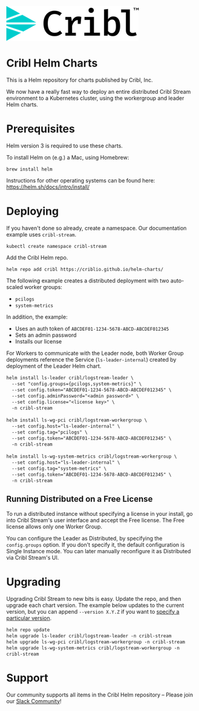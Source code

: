 ![Cribl Logo](images/Cribl_Logo_Color_TM.png)
# Cribl Helm Charts

This is a Helm repository for charts published by Cribl, Inc.
 
We now have a really fast way to deploy an entire distributed Cribl Stream environment to a Kubernetes cluster, using the workergroup and leader Helm charts. 

# Prerequisites

Helm version 3 is required to use these charts.

To install Helm on (e.g.) a Mac, using Homebrew:

```
brew install helm
```

Instructions for other operating systems can be found here: https://helm.sh/docs/intro/install/

# Deploying

If you haven't done so already, create a namespace. Our documentation example uses `cribl-stream`.

```
kubectl create namespace cribl-stream
```

Add the Cribl Helm repo.

```
helm repo add cribl https://criblio.github.io/helm-charts/
```

The following example creates a distributed deployment with two auto-scaled worker groups:
- `pcilogs` 
- `system-metrics`

In addition, the example:

- Uses an auth token of `ABCDEF01-1234-5678-ABCD-ABCDEF012345`
- Sets an admin password
- Installs our license

For Workers to communicate with the Leader node, both Worker Group deployments reference the Service (`ls-leader-internal`) created by deployment of the Leader Helm chart.

```shell
helm install ls-leader cribl/logstream-leader \
  --set "config.groups={pcilogs,system-metrics}" \
  --set config.token="ABCDEF01-1234-5678-ABCD-ABCDEF012345" \
  --set config.adminPassword="<admin password>" \
  --set config.license="<license key>" \
  -n cribl-stream

helm install ls-wg-pci cribl/logstream-workergroup \
  --set config.host="ls-leader-internal" \
  --set config.tag="pcilogs" \
  --set config.token="ABCDEF01-1234-5678-ABCD-ABCDEF012345" \
  -n cribl-stream

helm install ls-wg-system-metrics cribl/logstream-workergroup \
  --set config.host="ls-leader-internal" \
  --set config.tag="system-metrics" \
  --set config.token="ABCDEF01-1234-5678-ABCD-ABCDEF012345" \
  -n cribl-stream
```

## Running Distributed on a Free License

To run a distributed instance without specifying a license in your install, go into Cribl Stream's user interface and accept the Free license. The Free license allows only one Worker Group. 

You can configure the Leader as Distributed, by specifying the `config.groups` option. If you don't specify it, the default configuration is Single Instance mode. You can later manually reconfigure it as Distributed via Cribl Stream's UI.

# Upgrading

Upgrading Cribl Stream to new bits is easy. Update the repo, and then upgrade each chart version. The example below updates to the current version, but you can append `--version X.Y.Z` if you want to [specify a particular version](https://helm.sh/docs/helm/helm_upgrade/).

```
helm repo update
helm upgrade ls-leader cribl/logstream-leader -n cribl-stream
helm upgrade ls-wg-pci cribl/logstream-workergroup -n cribl-stream
helm upgrade ls-wg-system-metrics cribl/logstream-workergroup -n cribl-stream
```

# Support

Our community supports all items in the Cribl Helm repository – Please join our [Slack Community](https://cribl.io/community/)!
